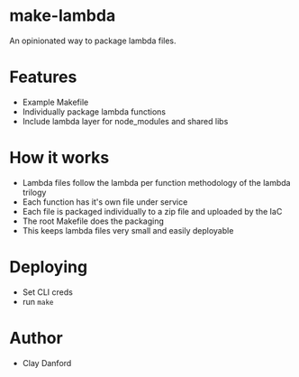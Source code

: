 # make-lambda

An opinionated way to package lambda files.

# Features
- Example Makefile
- Individually package lambda functions
- Include lambda layer for node_modules and shared libs

# How it works
- Lambda files follow the lambda per function methodology of the lambda trilogy
- Each function has it's own file under service
- Each file is packaged individually to a zip file and uploaded by the IaC
- The root Makefile does the packaging
- This keeps lambda files very small and easily deployable

# Deploying
- Set CLI creds
- run `make`

# Author
- Clay Danford
